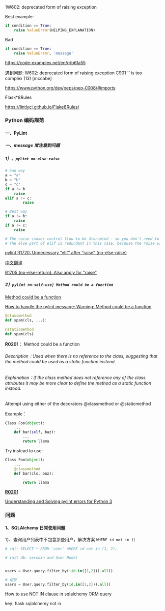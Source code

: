 1W602: deprecated form of raising exception

Best example:
```python
if condition == True:
    raise ValueError(HELPING_EXPLANATION)
```
Bad
```python
if condition == True:
    raise ValueError, 'message'
```

https://code-examples.net/en/q/b6fa55



遇到问题:
W602: deprecated form of raising exception
C901 '' is too complex (13) [mccabe]




https://www.python.org/dev/peps/pep-0008/#imports

Flask*8Rules

https://lintlyci.github.io/Flake8Rules/



### Python 编码规范

#### 一、PyLint

##### 一、message 常注意到问题

##### 1）、`pylint no-else-raise`

```python
# bad way
a = "a"
b = "b"
c = "c"
if a != b
    raise 
elif a != c:
		raise

# Best way
if a != b:
    raise
if a != c:
    raise

# The raise causes control flow to be disrupted - so you don't need to use elif and can use if instead
# The else part of elif is redundant in this case, because the raise will exit the block
```

[pylint R1720: Unnecessary “elif” after “raise” (no-else-raise)](https://stackoverflow.com/questions/55632832/pylint-r1720-unnecessary-elif-after-raise-no-else-raise)

[中文翻译](https://stackoom.com/question/3lQdk/pylint-R-%E5%8A%A0%E6%B3%A8-%E5%90%8E%E4%B8%8D%E5%BF%85%E8%A6%81%E7%9A%84-elif-no-else-raise)

[R1705 (no-else-return): Also apply for "raise"](https://github.com/PyCQA/pylint/issues/2558)

##### 2）`pylint no-self-use] Method could be a function`

[Method could be a function](https://docs.quantifiedcode.com/python-anti-patterns/correctness/method_could_be_a_function.html)

[How to handle the pylint message: Warning: Method could be a function](https://stackoverflow.com/questions/2674035/how-to-handle-the-pylint-message-warning-method-could-be-a-function)

```python
@classmethod
def spam(cls, ...):
  
@staticmethod
def spam(cls)
```

**R0201**： Method could be a function

###### Description：Used when there is no reference to the class, suggesting that the method could be used as a static function instead

###### Explanation：If the class method does not reference any of the class attributes it may be more clear to define the method as a static function instead.

Attempt using either of the decorators @classmethod or @staticmethod



Example：

```python
Class Foo(object):
    ...
    def bar(self, baz):
        ...
        return llama
```



Try instead to use:

```python
Class Foo(object):
    ...
    @classmethod
    def bar(cls, baz):
        ...
        return llama
```

[**R0201**](http://pylint-messages.wikidot.com/messages:r0201)

[Understanding and Solving pylint errors for Python 3](https://www.gyanblog.com/gyan/python-pylint-errors-solution/)





### 问题

#### 1、SQLAlchemy 日常使用问题

1）、查询用户列表中不包含那些用户，解决方案 `WHERE id not in ()`

```python
# sql: SELECT * FROM `user` WHERE id not in (1, 2);

# init db: sessoin and User Model


users = User.query.filter_by(~id.in([1,2])).all()

# 相反
users = User.query.filter_by(id.in([1,2])).all()
```

[How to use NOT IN clause in sqlalchemy ORM query](https://stackoverflow.com/questions/26182027/how-to-use-not-in-clause-in-sqlalchemy-orm-query)

key: flask sqlalchemy not in

